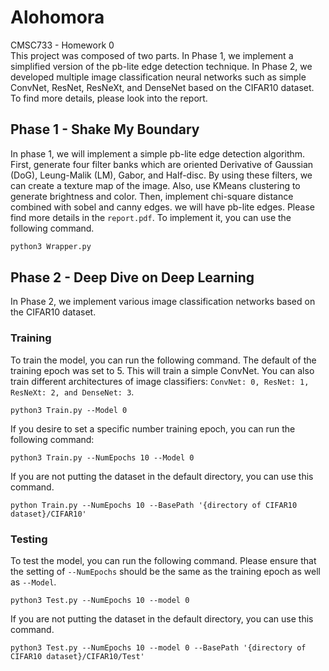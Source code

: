# Alohomora
CMSC733 - Homework 0<br />
This project was composed of two parts. In Phase 1, we implement a simplified version of the pb-lite edge detection technique. In Phase 2, we developed multiple image classification neural networks such as simple ConvNet, ResNet, ResNeXt, and DenseNet based on the CIFAR10 dataset. To find more details, please look into the report.

## Phase 1 - Shake My Boundary
In phase 1, we will implement a simple pb-lite edge detection algorithm. First, generate four filter banks which are oriented Derivative of Gaussian (DoG), Leung-Malik (LM), Gabor, and Half-disc. By using these filters, we can create a texture map of the image. Also, use KMeans clustering to generate brightness and color. Then, implement chi-square distance combined with sobel and canny edges. we will have pb-lite edges. Please find more details in the `report.pdf`. To implement it, you can use the following command.
```bash
python3 Wrapper.py
```

## Phase 2 - Deep Dive on Deep Learning
In Phase 2, we implement various image classification networks based on the CIFAR10 dataset. 

### Training
To train the model, you can run the following command. The default of the training epoch was set to 5. This will train a simple ConvNet. You can also train different architectures of image classifiers: `ConvNet: 0, ResNet: 1, ResNeXt: 2, and DenseNet: 3`.
```
python3 Train.py --Model 0
```
If you desire to set a specific number training epoch, you can run the following command:
```
python3 Train.py --NumEpochs 10 --Model 0
```
If you are not putting the dataset in the default directory, you can use this command.
```
python Train.py --NumEpochs 10 --BasePath '{directory of CIFAR10 dataset}/CIFAR10'
```

### Testing
To test the model, you can run the following command. Please ensure that the setting of `--NumEpochs` should be the same as the training epoch as well as `--Model`.
```
python3 Test.py --NumEpochs 10 --model 0
```

If you are not putting the dataset in the default directory, you can use this command.
```
python3 Test.py --NumEpochs 10 --model 0 --BasePath '{directory of CIFAR10 dataset}/CIFAR10/Test'
```
